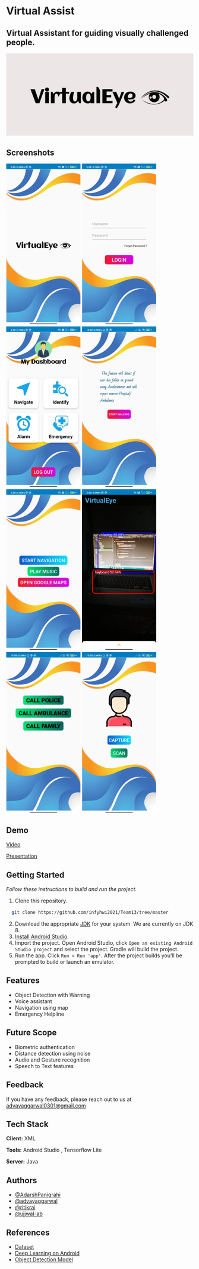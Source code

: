 # **Virtual Assist**

## Virtual Assistant for guiding visually challenged people. 

<img src="Screenshots/cp.jpeg " width=700>







## Screenshots
<img src="Screenshots/splashscreen.jpg " width=200> <img src="Screenshots/loginpage.jpg " width=200> <img src="Screenshots/dashboard.jpg" width=200>   <img src="Screenshots/accelerometer.jpg" width=200> <img src="Screenshots/alarmpage.jpg " width=200> <img src="Screenshots/detection.jpg " width=200> <img src="Screenshots/emergency.jpg" width=200>   <img src="Screenshots/scan.jpg" width=200>

## Demo
[Video](https://drive.google.com/file/d/1KhbZ9nU5-TDA17Aq5kfO_y3K8eF6Xab6/view?usp=sharing)

[Presentation](https://docs.google.com/presentation/d/1CTsDPrOoCK5YRZwfy5rA3TETnBaQjJDB/edit?usp=sharing&ouid=110691476417659853731&rtpof=true&sd=true)

## Getting Started

_Follow these instructions to build and run the project._

1. Clone this repository.
```bash
  git clone https://github.com/infyhwi2021/Team13/tree/master
```
2. Download the appropriate [JDK](http://www.oracle.com/technetwork/java/javase/downloads/jdk8-downloads-2133151.html)
for your system. We are currently on JDK 8.
3. [Install Android Studio](https://developer.android.com/sdk/index.html).
4. Import the project. Open Android Studio, click `Open an existing Android
   Studio project` and select the project. Gradle will build the project.
5. Run the app. Click `Run > Run 'app'`. After the project builds you'll be
   prompted to build or launch an emulator.



## Features

- Object Detection with Warning
- Voice assistant
- Navigation using map
- Emergency Helpline


## Future Scope

- Biometric authentication
- Distance detection using noise
- Audio and Gesture recognition   
- Speech to Text features

## Feedback

If you have any feedback, please reach out to us at advayaggarwal0301@gmail.com


## Tech Stack

**Client:** XML

**Tools:** Android Studio , Tensorflow Lite

**Server:** Java

## Authors

- [@AdarshPanigrahi](https://www.github.com/AdarshPanigrahi)
- [@advayaggarwal](https://www.github.com/advayaggarwal)
- [@ritikrai](https://www.github.com/ritikrai)
- [@ujjwal-ab](https://www.github.com/ujjwal-ab)


## References

 - [Dataset](https://cocodataset.org/#home)
 - [Deep Learning on Android](https://www.tensorflow.org/lite/guide/android)
 - [Object Detection Model](https://www.tensorflow.org/lite/examples/object_detection/overview)

  
